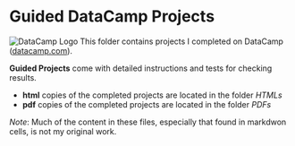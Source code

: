 # Guided DataCamp Projects
![DataCamp Logo](../../assets/datacamp.png)
This folder contains projects I completed on DataCamp ([datacamp.com](datacamp.com)). 

**Guided Projects** come with detailed instructions and tests for checking results.

- **html** copies of the completed projects are located in the folder *HTMLs*
- **pdf** copies of the completed projects are located in the folder *PDFs*

*Note*: Much of the content in these files, especially that found in markdwon cells, is not my original work. 
